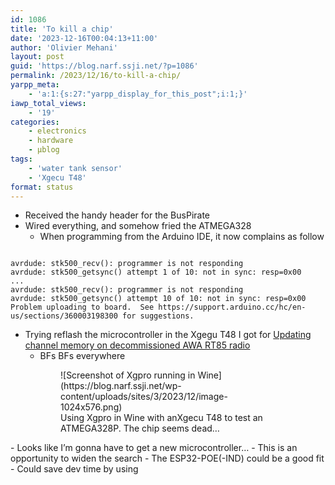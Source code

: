 ```yaml
---
id: 1086
title: 'To kill a chip'
date: '2023-12-16T00:04:13+11:00'
author: 'Olivier Mehani'
layout: post
guid: 'https://blog.narf.ssji.net/?p=1086'
permalink: /2023/12/16/to-kill-a-chip/
yarpp_meta:
    - 'a:1:{s:27:"yarpp_display_for_this_post";i:1;}'
iawp_total_views:
    - '19'
categories:
    - electronics
    - hardware
    - µblog
tags:
    - 'water tank sensor'
    - 'Xgecu T48'
format: status
---
```


- Received the handy header for the BusPirate
- Wired everything, and somehow fried the ATMEGA328 
    - When programming from the Arduino IDE, it now complains as follow

```

avrdude: stk500_recv(): programmer is not responding
avrdude: stk500_getsync() attempt 1 of 10: not in sync: resp=0x00
...
avrdude: stk500_recv(): programmer is not responding
avrdude: stk500_getsync() attempt 10 of 10: not in sync: resp=0x00
Problem uploading to board.  See https://support.arduino.cc/hc/en-us/sections/360003198300 for suggestions.
```

- Trying reflash the microcontroller in the Xgegu T48 I got for [Updating channel memory on decommissioned AWA RT85 radio](https://blog.narf.ssji.net/2023/11/25/updating-channel-memory-awa-rt85-ham-radio/)
    - BFs BFs everywhere

<figure class="wp-block-gallery has-nested-images columns-default is-cropped wp-block-gallery-3 is-layout-flex wp-block-gallery-is-layout-flex"><figure class="wp-block-image size-large">![Screenshot of Xgpro running in Wine](https://blog.narf.ssji.net/wp-content/uploads/sites/3/2023/12/image-1024x576.png)<figcaption class="wp-element-caption">Using Xgpro in Wine with anXgecu T48 to test an ATMEGA328P. The chip seems dead…</figcaption></figure></figure>- Looks like I’m gonna have to get a new microcontroller… 
    - This is an opportunity to widen the search 
        - The ESP32-POE(-IND) could be a good fit <https://www.olimex.com/Products/IoT/ESP32/ESP32-POE/open-source-hardware> <https://au.mouser.com/ProductDetail/Olimex-Ltd/ESP32-POE?qs=unwgFEO1A6tUQVMxdOBsBw%3D%3D >
            - Could save dev time by using <https://esphome.io/ > <https://mastodon.social/@flameeyes/111360625680537907>